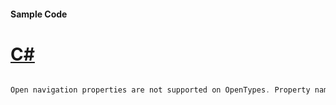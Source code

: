 #### Sample Code
# [C#](#tab/Csharp)

```C#

Open navigation properties are not supported on OpenTypes. Property name: 'getActivitiesByInterval'.

```